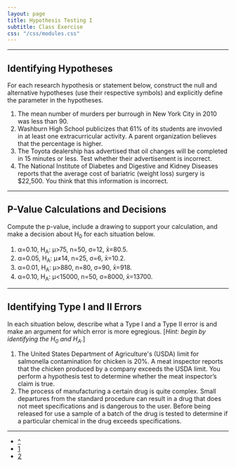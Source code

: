 ```yaml
---
layout: page
title: Hypothesis Testing I
subtitle: Class Exercise
css: "/css/modules.css"
---
```


----

## Identifying Hypotheses

For each research hypothesis or statement below, construct the null and alternative hypotheses (use their respective symbols) and explicitly define the parameter in the hypotheses.

1. The mean number of murders per burrough in New York City in 2010 was less than 90.
1. Washburn High School publicizes that 61% of its students are invovled in at least one extracurricular activity.  A parent organization believes that the percentage is higher.
1. The Toyota dealership has advertised that oil changes will be completed in 15 minutes or less.  Test whether their advertisement is incorrect.
1. The National Institute of Diabetes and Digestive and Kidney Diseases reports that the average 
cost of bariatric (weight loss) surgery is $22,500.  You think that this information is incorrect. 

----

## P-Value Calculations and Decisions

Compute the p-value, include a drawing to support your calculation, and make a decision about H<sub>0</sub> for each situation below.

1. &alpha;=0.10, H<sub>A</sub>: &mu;>75, n=50, &sigma;=12, x&#772;=80.5.
1. &alpha;=0.05, H<sub>A</sub>: &mu;&#8800;14, n=25, &sigma;=6, x&#772;=10.2.
1. &alpha;=0.01, H<sub>A</sub>: &mu;>880, n=80, &sigma;=90, x&#772;=918.
1. &alpha;=0.10, H<sub>A</sub>: &mu;<15000, n=50, &sigma;=8000, x&#772;=13700.

----

## Identifying Type I and II Errors

In each situation below, describe what a Type I and a Type II error is and make an argument for which error is more egregious.  [*Hint: begin by identifying the H<sub>0</sub> and H<sub>A</sub>.*]

1. The United States Department of Agriculture's (USDA) limit for salmonella contamination for chicken is 20%.  A meat inspector reports that the chicken produced by a company exceeds the USDA limit.  You perform a hypothesis test to determine whether the meat inspector’s claim is true.
1. The process of manufacturing a certain drug is quite complex.  Small departures from the standard procedure can result in a drug that does not meet specifications and is dangerous to the user.  Before being released for use a sample of a batch of the drug is tested to determine if a particular chemical in the drug exceeds specifications.

----


<div class="text-center">
<ul class="pagination pagination-lg">
  <li><a href="index.html">^</a></li>
  <li class="active"><a href="#">1</a></li>
  <li><a href="CE2.html">2</a></li>
</ul>
